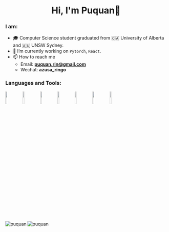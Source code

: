 <h1 align="center">Hi, I'm Puquan👋</h1>

<!--
**yw4/yw4** is a ✨ _special_ ✨ repository because its `README.md` (this file) appears on your GitHub profile.

Here are some ideas to get you started:

- 🔭 I’m currently working on ...
- 🌱 I’m currently learning ...
- 👯 I’m looking to collaborate on ...
- 🤔 I’m looking for help with ...
- 💬 Ask me about ...
- 📫 How to reach me: ...
- 😄 Pronouns: ...
- ⚡ Fun fact: ...
-->

### I am:

- 🎓 Computer Science student graduated from 🇨🇦 University of Alberta and 🇦🇺 UNSW Sydney.
- 🔭 I’m currently working on `Pytorch`, `React`.
- 📫 How to reach me
  - Email: **puquan.rin@gmail.com**
  - Wechat: **azusa_ringo**

### Languages and Tools:

<p>  
  <!-- Your languages and tools. Be careful with the alignment. 
  You can use this sites to get logos: https://www.vectorlogo.zone or https://simpleicons.org/
  -->
  <code><img width="10%" src="https://www.vectorlogo.zone/logos/pytorch/pytorch-ar21.svg"></code>
  <code><img width="10%" src="https://www.vectorlogo.zone/logos/reactjs/reactjs-ar21.svg"></code>
  <code><img width="10%" src="https://www.vectorlogo.zone/logos/git-scm/git-scm-ar21.svg"></code>
  <code><img width="10%" src="https://www.vectorlogo.zone/logos/python/python-ar21.svg"></code>
  <code><img width="10%" src="https://www.vectorlogo.zone/logos/docker/docker-ar21.svg"></code>
  <code><img width="10%" src="https://www.vectorlogo.zone/logos/kubernetes/kubernetes-ar21.svg"></code>
  <code><img width="10%" src="https://www.vectorlogo.zone/logos/sqlite/sqlite-ar21.svg"></code>
</p>

<p><img align="left" src="https://github-readme-stats.vercel.app/api/top-langs?username=puquan&show_icons=true&locale=en&layout=compact" alt="puquan" /></p>

<p><img align="left" src="https://github-readme-stats.vercel.app/api?username=puquan&show_icons=true&locale=en" alt="puquan" /></p>
